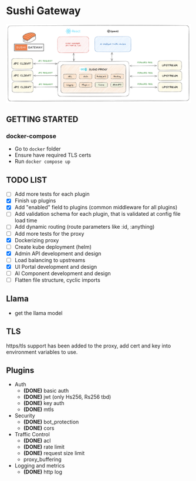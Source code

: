 # Sushi Gateway

![High Level Design](./docs/images/design.png)

## GETTING STARTED

### docker-compose

- Go to `docker` folder
- Ensure have required TLS certs
- Run `docker compose up`

## TODO LIST

- [ ] Add more tests for each plugin
- [x] Finish up plugins
- [x] Add "enabled" field to plugins (common middleware for all plugins)
- [ ] Add validation schema for each plugin, that is validated at config file load time
- [ ] Add dynamic routing (route parameters like :id, :anything)
- [ ] Add more tests for the proxy
- [x] Dockerizing proxy
- [ ] Create kube deployment (helm)
- [x] Admin API development and design
- [ ] Load balancing to upstreams
- [x] UI Portal development and design
- [ ] AI Component development and design
- [ ] Flatten file structure, cyclic imports

## Llama

- get the llama model

## TLS

https/tls support has been added to the proxy, add cert and key into environment variables to use.

## Plugins

- Auth
  - **(DONE)** basic auth
  - **(DONE)** jwt (only Hs256, Rs256 tbd)
  - **(DONE)** key auth
  - **(DONE)** mtls
- Security
  - **(DONE)** bot_protection
  - **(DONE)** cors
- Traffic Control
  - **(DONE)** acl
  - **(DONE)** rate limit
  - **(DONE)** request size limit
  - proxy_buffering
- Logging and metrics
  - **(DONE)** http log
